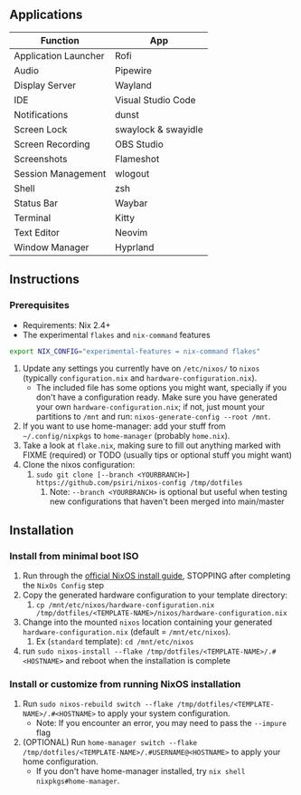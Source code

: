 ## Applications
| Function             | App                 |
| -------------------- | ------------------- |
| Application Launcher | Rofi                |
| Audio                | Pipewire            |
| Display Server       | Wayland             |
| IDE                  | Visual Studio Code  |
| Notifications        | dunst               |
| Screen Lock          | swaylock & swayidle |
| Screen Recording     | OBS Studio          |
| Screenshots          | Flameshot           |
| Session Management   | wlogout             |
| Shell                | zsh                 |
| Status Bar           | Waybar              |
| Terminal             | Kitty               |
| Text Editor          | Neovim              |
| Window Manager       | Hyprland            |

## Instructions

### Prerequisites
- Requirements: Nix 2.4+
- The experimental `flakes` and `nix-command` features

```bash
export NIX_CONFIG="experimental-features = nix-command flakes"
```

1.  Update any settings you currently have on `/etc/nixos/` to
  `nixos` (typically `configuration.nix` and `hardware-configuration.nix`).
    - The included file has some options you might want, specially if you don't
      have a configuration ready. Make sure you have generated your own
      `hardware-configuration.nix`; if not, just mount your partitions to
      `/mnt` and run: `nixos-generate-config --root /mnt`.
2. If you want to use home-manager: add your stuff from `~/.config/nixpkgs`
  to `home-manager` (probably `home.nix`).
2. Take a look at `flake.nix`, making sure to fill out anything marked with
  FIXME (required) or TODO (usually tips or optional stuff you might want)
3. Clone the nixos configuration:
    1. `sudo git clone [--branch <YOURBRANCH>] https://github.com/psiri/nixos-config /tmp/dotfiles`
       1. Note: `--branch <YOURBRANCH>` is optional but useful when testing new configurations that haven't been merged into main/master

## Installation

### Install from minimal boot ISO

1. Run through the [official NixOS install guide](https://nixos.wiki/wiki/NixOS_Installation_Guide), STOPPING after completing the `NixOs Config` step
2. Copy the generated hardware configuration to your template directory:
    1. `cp /mnt/etc/nixos/hardware-configuration.nix /tmp/dotfiles/<TEMPLATE-NAME>/nixos/hardware-configuration.nix`
3. Change into the mounted `nixos` location containing your generated `hardware-configuration.nix` (default = `/mnt/etc/nixos`). 
    1.  Ex (`standard` template): `cd /mnt/etc/nixos`
4.  run `sudo nixos-install --flake /tmp/dotfiles/<TEMPLATE-NAME>/.#<HOSTNAME>` and reboot when the installation is complete
   

### Install or customize from running NixOS installation

1. Run `sudo nixos-rebuild switch --flake /tmp/dotfiles/<TEMPLATE-NAME>/.#<HOSTNAME>` to apply your system
  configuration.
    - Note: If you encounter an error, you may need to pass the `--impure` flag
1. (OPTIONAL) Run `home-manager switch --flake /tmp/dotfiles/<TEMPLATE-NAME>/.#USERNAME@<HOSTNAME>` to apply your home
  configuration.
    - If you don't have home-manager installed, try `nix shell nixpkgs#home-manager`.


